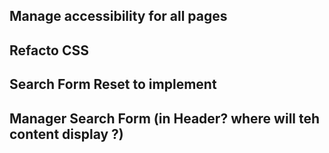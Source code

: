 ## Manage accessibility for all pages

## Refacto CSS

## Search Form Reset to implement

## Manager Search Form (in Header? where will teh content display ?)

